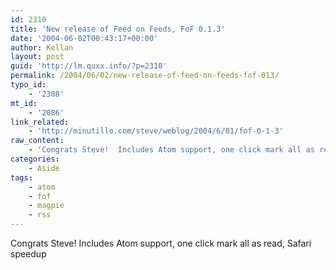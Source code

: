 ```yaml
---
id: 2310
title: 'New release of Feed on Feeds, FoF 0.1.3'
date: '2004-06-02T00:43:17+00:00'
author: Kellan
layout: post
guid: 'http://lm.quxx.info/?p=2310'
permalink: /2004/06/02/new-release-of-feed-on-feeds-fof-013/
typo_id:
    - '2308'
mt_id:
    - '2086'
link_related:
    - 'http://minutillo.com/steve/weblog/2004/6/01/fof-0-1-3'
raw_content:
    - 'Congrats Steve!  Includes Atom support, one click mark all as read, Safari speedup'
categories:
    - Aside
tags:
    - atom
    - fof
    - magpie
    - rss
---
```


Congrats Steve! Includes Atom support, one click mark all as read, Safari speedup